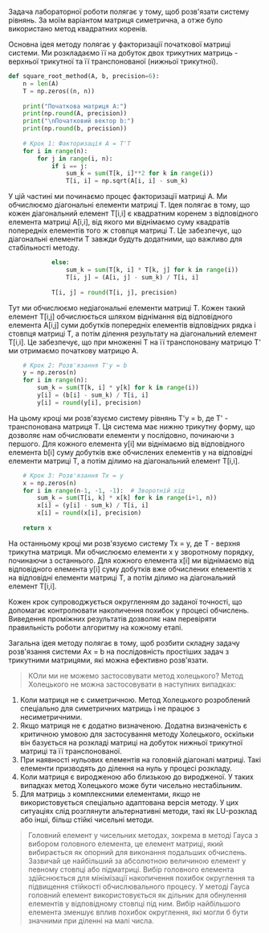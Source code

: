 


Задача лабораторної роботи полягає у тому, щоб розв'язати систему рівнянь. За моїм варіантом матриця симетрична, а отже було використано метод квадратних коренів.


Основна ідея методу полягає у факторизації початкової матриці системи. Ми розкладаємо її на добуток двох трикутних матриць - верхньої трикутної та її транспонованої (нижньої трикутної).


```python
def square_root_method(A, b, precision=6):
    n = len(A)
    T = np.zeros((n, n))
    
    print("Початкова матриця A:")
    print(np.round(A, precision))
    print("\nПочатковий вектор b:")
    print(np.round(b, precision))
    
    # Крок 1: Факторизація A = T'T
    for i in range(n):
        for j in range(i, n):
            if i == j:
                sum_k = sum(T[k, i]**2 for k in range(i))
                T[i, i] = np.sqrt(A[i, i] - sum_k)
```

У цій частині ми починаємо процес факторизації матриці A. Ми обчислюємо діагональні елементи матриці T. Ідея полягає в тому, що кожен діагональний елемент T[i,i] є квадратним коренем з відповідного елемента матриці A[i,i], від якого ми віднімаємо суму квадратів попередніх елементів того ж стовпця матриці T. Це забезпечує, що діагональні елементи T завжди будуть додатними, що важливо для стабільності методу.

```python
            else:
                sum_k = sum(T[k, i] * T[k, j] for k in range(i))
                T[i, j] = (A[i, j] - sum_k) / T[i, i]
            
            T[i, j] = round(T[i, j], precision)
```

Тут ми обчислюємо недіагональні елементи матриці T. Кожен такий елемент T[i,j] обчислюється шляхом віднімання від відповідного елемента A[i,j] суми добутків попередніх елементів відповідних рядка і стовпця матриці T, а потім ділення результату на діагональний елемент T[i,i]. Це забезпечує, що при множенні T на її транспоновану матрицю T' ми отримаємо початкову матрицю A.

```python
    # Крок 2: Розв'язання T'y = b
    y = np.zeros(n)
    for i in range(n):
        sum_k = sum(T[k, i] * y[k] for k in range(i))
        y[i] = (b[i] - sum_k) / T[i, i]
        y[i] = round(y[i], precision)
```

На цьому кроці ми розв'язуємо систему рівнянь T'y = b, де T' - транспонована матриця T. Ця система має нижню трикутну форму, що дозволяє нам обчислювати елементи y послідовно, починаючи з першого. Для кожного елемента y[i] ми віднімаємо від відповідного елемента b[i] суму добутків вже обчислених елементів y на відповідні елементи матриці T, а потім ділимо на діагональний елемент T[i,i].

```python
    # Крок 3: Розв'язання Tx = y
    x = np.zeros(n)
    for i in range(n-1, -1, -1):  # Зворотній хід
        sum_k = sum(T[i, k] * x[k] for k in range(i+1, n))
        x[i] = (y[i] - sum_k) / T[i, i]
        x[i] = round(x[i], precision)
    
    return x
```

На останньому кроці ми розв'язуємо систему Tx = y, де T - верхня трикутна матриця. Ми обчислюємо елементи x у зворотному порядку, починаючи з останнього. Для кожного елемента x[i] ми віднімаємо від відповідного елемента y[i] суму добутків вже обчислених елементів x на відповідні елементи матриці T, а потім ділимо на діагональний елемент T[i,i].

Кожен крок супроводжується округленням до заданої точності, що допомагає контролювати накопичення похибок у процесі обчислень. Виведення проміжних результатів дозволяє нам перевіряти правильність роботи алгоритму на кожному етапі.

Загальна ідея методу полягає в тому, щоб розбити складну задачу розв'язання системи Ax = b на послідовність простіших задач з трикутними матрицями, які можна ефективно розв'язати.

> КОли ми не можемо застосовувати метод холецького?
Метод Холецького не можна застосовувати в наступних випадках:
1. Коли матриця не є симетричною. Метод Холецького розроблений спеціально для симетричних матриць і не працює з несиметричними.
2. Якщо матриця не є додатно визначеною. Додатна визначеність є критичною умовою для застосування методу Холецького, оскільки він базується на розкладі матриці на добуток нижньої трикутної матриці та її транспонованої.
3. При наявності нульових елементів на головній діагоналі матриці. Такі елементи призводять до ділення на нуль у процесі розкладу.
4. Коли матриця є виродженою або близькою до виродженої. У таких випадках метод Холецького може бути чисельно нестабільним.
5. Для матриць з комплексними елементами, якщо не використовується спеціально адаптована версія методу.
У цих ситуаціях слід розглянути альтернативні методи, такі як LU-розклад або інші, більш стійкі чисельні методи.



> Головний елемент у чисельних методах, зокрема в методі Гауса з вибором головного елемента, це елемент матриці, який вибирається як опорний для виконання подальших обчислень. Зазвичай це найбільший за абсолютною величиною елемент у певному стовпці або підматриці. Вибір головного елемента здійснюється для мінімізації накопичення похибок округлення та підвищення стійкості обчислювального процесу. У методі Гауса головний елемент використовується як дільник для обнулення елементів у відповідному стовпці під ним. Вибір найбільшого елемента зменшує вплив похибок округлення, які могли б бути значними при діленні на малі числа.